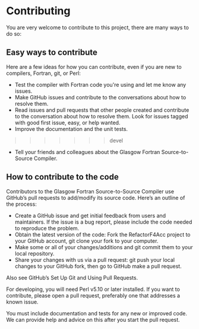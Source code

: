 # Contributing

You are very welcome to contribute to this project, there are many ways to do so:

## Easy ways to contribute

Here are a few ideas for how you can contribute, even if you are new to compilers, Fortran, git, or Perl:

- Test the compiler with Fortran code you're using and let me know any issues.
- Make GitHub issues and contribute to the conversations about how to resolve them.
- Read issues and pull requests that other people created and contribute to the conversation about how to resolve them. Look for issues tagged with good first issue, easy, or help wanted.
- Improve the documentation and the unit tests.
>>>>>>> devel
- Tell your friends and colleagues about the Glasgow Fortran Source-to-Source Compiler.

## How to contribute to the code

Contributors to the Glasgow Fortran Source-to-Source Compiler use GitHub’s pull requests to add/modify its source code. Here’s an outline of the process:

- Create a GitHub issue and get initial feedback from users and maintainers. If the issue is a bug report, please include the code needed to reproduce the problem.
- Obtain the latest version of the code: Fork the RefactorF4Acc project to your GitHub account, git clone your fork to your computer.
- Make some or all of your changes/additions and git commit them to your local repository.
- Share your changes with us via a pull request: git push your local changes to your GitHub fork, then go to GitHub make a pull request.

Also see GitHub’s Set Up Git and Using Pull Requests.

For developing, you will need Perl v5.10 or later installed. If you want to contribute, please open a pull request, preferably one that addresses a known issue.

You must include documentation and tests for any new or improved code. We can provide help and advice on this after you start the pull request.
